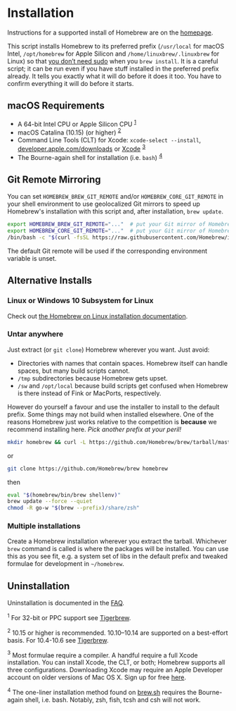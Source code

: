 # Installation

Instructions for a supported install of Homebrew are on the [homepage](https://brew.sh).

This script installs Homebrew to its preferred prefix (`/usr/local`
for macOS Intel, `/opt/homebrew` for Apple Silicon and `/home/linuxbrew/.linuxbrew` for Linux) so that
[you don’t need sudo](FAQ.md#why-does-homebrew-say-sudo-is-bad) when you
`brew install`. It is a careful script; it can be run even if you have stuff
installed in the preferred prefix already. It tells you exactly what it will do before
it does it too. You have to confirm everything it will do before it starts.

## macOS Requirements

* A 64-bit Intel CPU or Apple Silicon CPU <sup>[1](#1)</sup>
* macOS Catalina (10.15) (or higher) <sup>[2](#2)</sup>
* Command Line Tools (CLT) for Xcode: `xcode-select --install`,
  [developer.apple.com/downloads](https://developer.apple.com/downloads) or
  [Xcode](https://itunes.apple.com/us/app/xcode/id497799835) <sup>[3](#3)</sup>
* The Bourne-again shell for installation (i.e. `bash`) <sup>[4](#4)</sup>

## Git Remote Mirroring

You can set `HOMEBREW_BREW_GIT_REMOTE` and/or `HOMEBREW_CORE_GIT_REMOTE` in your shell environment to use geolocalized Git mirrors to speed up Homebrew's installation with this script and, after installation, `brew update`.

```bash
export HOMEBREW_BREW_GIT_REMOTE="..."  # put your Git mirror of Homebrew/brew here
export HOMEBREW_CORE_GIT_REMOTE="..."  # put your Git mirror of Homebrew/homebrew-core here
/bin/bash -c "$(curl -fsSL https://raw.githubusercontent.com/Homebrew/install/master/install.sh)"
```

The default Git remote will be used if the corresponding environment variable is unset.

## Alternative Installs

### Linux or Windows 10 Subsystem for Linux

Check out [the Homebrew on Linux installation documentation](Homebrew-on-Linux.md).

### Untar anywhere

Just extract (or `git clone`) Homebrew wherever you want. Just avoid:

* Directories with names that contain spaces. Homebrew itself can handle spaces, but many build scripts cannot.
* `/tmp` subdirectories because Homebrew gets upset.
* `/sw` and `/opt/local` because build scripts get confused when Homebrew is there instead of Fink or MacPorts, respectively.

However do yourself a favour and use the installer to install to the default prefix. Some things may
not build when installed elsewhere. One of the reasons Homebrew just
works relative to the competition is **because** we recommend installing
here. *Pick another prefix at your peril!*

```sh
mkdir homebrew && curl -L https://github.com/Homebrew/brew/tarball/master | tar xz --strip 1 -C homebrew
```

or

```sh
git clone https://github.com/Homebrew/brew homebrew
```

then

```sh
eval "$(homebrew/bin/brew shellenv)"
brew update --force --quiet
chmod -R go-w "$(brew --prefix)/share/zsh"
```

### Multiple installations

Create a Homebrew installation wherever you extract the tarball. Whichever `brew` command is called is where the packages will be installed. You can use this as you see fit, e.g. a system set of libs in the default prefix and tweaked formulae for development in `~/homebrew`.

## Uninstallation

Uninstallation is documented in the [FAQ](FAQ.md).

<a name="1"><sup>1</sup></a> For 32-bit or PPC support see
[Tigerbrew](https://github.com/mistydemeo/tigerbrew).

<a name="2"><sup>2</sup></a> 10.15 or higher is recommended. 10.10–10.14 are
supported on a best-effort basis. For 10.4-10.6 see
[Tigerbrew](https://github.com/mistydemeo/tigerbrew).

<a name="3"><sup>3</sup></a> Most formulae require a compiler. A handful
require a full Xcode installation. You can install Xcode, the CLT, or both;
Homebrew supports all three configurations. Downloading Xcode may require an
Apple Developer account on older versions of Mac OS X. Sign up for free
[here](https://developer.apple.com/register/index.action).

<a name="4"><sup>4</sup></a> The one-liner installation method found on
[brew.sh](https://brew.sh) requires the Bourne-again shell, i.e. bash.
Notably, zsh, fish, tcsh and csh will not work.
